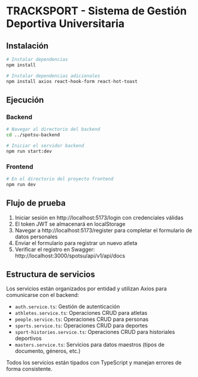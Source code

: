 # TRACKSPORT - Sistema de Gestión Deportiva Universitaria

## Instalación

```bash
# Instalar dependencias
npm install

# Instalar dependencias adicionales
npm install axios react-hook-form react-hot-toast
```

## Ejecución

### Backend
```bash
# Navegar al directorio del backend
cd ../spotsu-backend

# Iniciar el servidor backend
npm run start:dev
```

### Frontend
```bash
# En el directorio del proyecto frontend
npm run dev
```

## Flujo de prueba

1. Iniciar sesión en http://localhost:5173/login con credenciales válidas
2. El token JWT se almacenará en localStorage
3. Navegar a http://localhost:5173/register para completar el formulario de datos personales
4. Enviar el formulario para registrar un nuevo atleta
5. Verificar el registro en Swagger: http://localhost:3000/spotsu/api/v1/api/docs

## Estructura de servicios

Los servicios están organizados por entidad y utilizan Axios para comunicarse con el backend:

- `auth.service.ts`: Gestión de autenticación
- `athletes.service.ts`: Operaciones CRUD para atletas
- `people.service.ts`: Operaciones CRUD para personas
- `sports.service.ts`: Operaciones CRUD para deportes
- `sport-histories.service.ts`: Operaciones CRUD para historiales deportivos
- `masters.service.ts`: Servicios para datos maestros (tipos de documento, géneros, etc.)

Todos los servicios están tipados con TypeScript y manejan errores de forma consistente. 